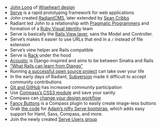 <ul><li><a href="https://twitter.com/johnwlong">John Long</a> of <a href="http://wiseheartdesign.com/">Wiseheart design</a></li>
<li><a href="https://github.com/jlong/serve">Serve</a> is a rapid prototyping framework for web applications</li>
<li>John created <a href="http://radiantcms.org/">RadiantCMS</a>, later extended by <a href="http://seancribbs.com/">Sean Cribbs</a></li>
<li>Radiant led John to a relationship with <a href="http://pragprog.com/">Pragmatic Programmers</a> and formation of a <a href="http://rubyidentity.org/">Ruby Visual Identity</a> team</li>
<li>Serve is basically the <a href="http://guides.rubyonrails.org/layouts_and_rendering.html">Rails View layer</a>, sans the Model and Controller.</li>
<li>Serve&#8217;s makes it easier to use URLs that end in a <code>/</code> instead of file extension</li>
<li>Serve&#8217;s view helper are Rails compatible</li>
<li>Serve is <a href="http://rack.rubyforge.org/">Rack</a> under the hood</li>
<li><a href="https://github.com/jlong/acoustic">Acoustic</a> is Django-inspired and aims to be between Sinatra and Rails</li>
<li><a href="http://wiseheartdesign.com/articles/2007/06/15/better-modularization-for-rails-2-0/">&#8220;What Rails can learn from Django&#8221;</a></li>
<li>Running <a href="http://radiantcms.org/">a successful open source project</a> can take over your life</li>
<li>In the early days of Radiant, <a href="http://subversion.tigris.org/">Subversion</a> made it difficult to accept community contributions</li>
<li><a href="http://thechangelog.com/post/3445186374/episode-0-4-9-git-showoff-and-xbox-kinect-with-scott-cha">Git and GitHub</a> has increased community participation</li>
<li>Use <a href="http://beta.compass-style.org/reference/compass/css3/">Compass&#8217;s CSS3 module</a> and save your sanity</li>
<li>Compass can <a href="https://twitter.com/mbleigh/status/45975587797483520">change your design workflow</a></li>
<li><a href="http://brandonmathis.com/projects/fancy-buttons/">Fancy Buttons</a> is a Compass plugin to easily create image-less buttons</li>
<li>Grab <a href="https://github.com/adamstac/serve-bootstrap">the code</a> for <a href="http://serve-bootstrap.heroku.com/">Adam&#8217;s nifty Serve bootstrap</a>, which adds easy support for Haml, Sass, Compass, and more.</li>
<li>Join the newly created <a href="http://groups.google.com/group/serve-users?hl=en">Serve Users group</a></li>
</ul>